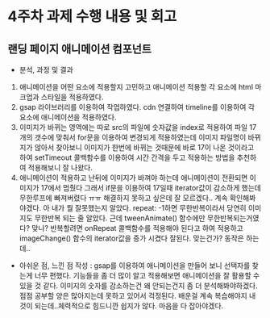 # 4주차 과제 수행 내용 및 회고

## 랜딩 페이지 애니메이션 컴포넌트

- 분석, 과정 및 결과
1. 애니메이션을 어떤 요소에 적용할지 고민하고 애니메이션 적용할 각 요소에 html 마크업과 스타일을 적용하였다.
2. gsap 라이브러리를 이용하여 작업하였다. cdn 연결하여 timeline를 이용하여 각 요소에 애니메이션을 적용하였다.
3. 이미지가 바뀌는 영역에는 따로 src의 파일에 숫자값을 index로 적용하여 파일 17개의 갯수에 맞춰서 for문을 이용하여 변경되게 적용하였는데 이미지 파일명이 바뀌지가 않아서 찾아보니 이미지가 한번에 바뀌는 것때문에 바로 17이 나온 것이라고 하여 setTimeout 콜백함수를 이용하여 시간 간격을 두고 적용하는 방법을 추천하여 적용해보니 잘 나왔다.
4. 애니메이션이 적용하고 난뒤에 이미지가 바껴야 하는데 애니메이션이 전환되면 이미지가 17에서 멈췄다 그래서 if문을 이용하여 17일때 iterator값이 감소하게 했는데 무한루프에 빠져버렸다 ㅠㅠ 해결하지 못하고 싶은데 잘 모르겠다.. 계속 확인해봐야겠다. 아 내가 뭘 잘못했는지 알았다. repeat: -1하면 무한반복이라서 당연히 이미지도 무한반복 되는 줄 알았다. 근데 tweenAnimate() 함수에만 무한반복되는거였다? 맞나? 반복할려면 onRepeat 콜백함수를 적용해야 된다고 하여 적용하고 imageChange() 함수의 iterator값을 증가 시켰다 잘된다. 맞는건가? 동작은 하는데..

- 아쉬운 점, 느낀 점 작성
: gsap를 이용하여 애니메이션을 만들어 보니 선택자를 찾는게 너무 편했다. 기능들을 좀 더 많이 알고 적용해보면 애니메이션을 잘 활용할 수 있을 것 같다. 이미지의 숫자를 감소하는건 왜 안되는건지 좀 더 분석해봐야하겠다. 점점 공부할 양은 많아지는데 못하고 있어서 걱정된다. 배운걸 계속 복습해야지 내것이 되는데..체력적으로 힘드니깐 쉽지가 않다. 마음을 다 잡아야겠다.